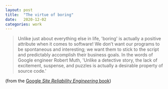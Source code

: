 ```yaml
---
layout: post
title:  "The virtue of boring"
date:   2020-12-02
categories: work
---
```


> Unlike just about everything else in life, 'boring' is actually a  positive attribute when it comes to software! We don’t want our  programs to be spontaneous and interesting; we want them to stick to  the script and predictably accomplish their business goals. In the  words of Google engineer Robert Muth, 'Unlike a detective story, the lack of excitement, suspense, and puzzles is actually a desirable property of source code.'

(from the [Google _Site Reliability Engineering_ book](https://sre.google/sre-book/simplicity/))